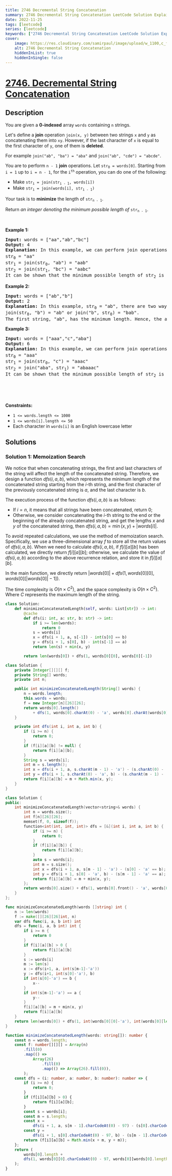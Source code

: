```yaml
---
title: 2746 Decremental String Concatenation
summary: 2746 Decremental String Concatenation LeetCode Solution Explained
date: 2022-11-25
tags: [leetcode]
series: [leetcode]
keywords: ["2746 Decremental String Concatenation LeetCode Solution Explained in all languages", "2746 Decremental String Concatenation", "LeetCode", "leetcode solution in Python3 C++ Java Go PHP Ruby Swift TypeScript Rust C# JavaScript C", "GeeksforGeeks", "InterviewBit", "Coding Ninjas", "HackerRank", "HackerEarth", "CodeChef", "TopCoder", "AlgoExpert", "freeCodeCamp", "Codeforces", "GitHub", "AtCoder", "Samir Paul"]
cover:
    image: https://res.cloudinary.com/samirpaul/image/upload/w_1100,c_fit,co_rgb:FFFFFF,l_text:Arial_75_bold:2746 Decremental String Concatenation - Solution Explained/problem-solving.webp
    alt: 2746 Decremental String Concatenation
    hiddenInList: true
    hiddenInSingle: false
---
```



# [2746. Decremental String Concatenation](https://leetcode.com/problems/decremental-string-concatenation)


## Description

<p>You are given a <strong>0-indexed</strong> array <code>words</code> containing <code>n</code> strings.</p>

<p>Let&#39;s define a <strong>join</strong> operation <code>join(x, y)</code> between two strings <code>x</code> and <code>y</code> as concatenating them into <code>xy</code>. However, if the last character of <code>x</code> is equal to the first character of <code>y</code>, one of them is <strong>deleted</strong>.</p>

<p>For example <code>join(&quot;ab&quot;, &quot;ba&quot;) = &quot;aba&quot;</code> and <code>join(&quot;ab&quot;, &quot;cde&quot;) = &quot;abcde&quot;</code>.</p>

<p>You are to perform <code>n - 1</code> <strong>join</strong> operations. Let <code>str<sub>0</sub> = words[0]</code>. Starting from <code>i = 1</code> up to <code>i = n - 1</code>, for the <code>i<sup>th</sup></code> operation, you can do one of the following:</p>

<ul>
	<li>Make <code>str<sub>i</sub> = join(str<sub>i - 1</sub>, words[i])</code></li>
	<li>Make <code>str<sub>i</sub> = join(words[i], str<sub>i - 1</sub>)</code></li>
</ul>

<p>Your task is to <strong>minimize</strong> the length of <code>str<sub>n - 1</sub></code>.</p>

<p>Return <em>an integer denoting the minimum possible length of</em> <code>str<sub>n - 1</sub></code>.</p>

<p>&nbsp;</p>
<p><strong class="example">Example 1:</strong></p>

<pre>
<strong>Input:</strong> words = [&quot;aa&quot;,&quot;ab&quot;,&quot;bc&quot;]
<strong>Output:</strong> 4
<strong>Explanation: </strong>In this example, we can perform join operations in the following order to minimize the length of str<sub>2</sub>: 
str<sub>0</sub> = &quot;aa&quot;
str<sub>1</sub> = join(str<sub>0</sub>, &quot;ab&quot;) = &quot;aab&quot;
str<sub>2</sub> = join(str<sub>1</sub>, &quot;bc&quot;) = &quot;aabc&quot; 
It can be shown that the minimum possible length of str<sub>2</sub> is 4.</pre>

<p><strong class="example">Example 2:</strong></p>

<pre>
<strong>Input:</strong> words = [&quot;ab&quot;,&quot;b&quot;]
<strong>Output:</strong> 2
<strong>Explanation:</strong> In this example, str<sub>0</sub> = &quot;ab&quot;, there are two ways to get str<sub>1</sub>: 
join(str<sub>0</sub>, &quot;b&quot;) = &quot;ab&quot; or join(&quot;b&quot;, str<sub>0</sub>) = &quot;bab&quot;. 
The first string, &quot;ab&quot;, has the minimum length. Hence, the answer is 2.
</pre>

<p><strong class="example">Example 3:</strong></p>

<pre>
<strong>Input:</strong> words = [&quot;aaa&quot;,&quot;c&quot;,&quot;aba&quot;]
<strong>Output:</strong> 6
<strong>Explanation:</strong> In this example, we can perform join operations in the following order to minimize the length of str<sub>2</sub>: 
str<sub>0</sub> = &quot;aaa&quot;
str<sub>1</sub> = join(str<sub>0</sub>, &quot;c&quot;) = &quot;aaac&quot;
str<sub>2</sub> = join(&quot;aba&quot;, str<sub>1</sub>) = &quot;abaaac&quot;
It can be shown that the minimum possible length of str<sub>2</sub> is 6.
</pre>

<div class="notranslate" style="all: initial;">&nbsp;</div>

<p>&nbsp;</p>
<p><strong>Constraints:</strong></p>

<ul>
	<li><code>1 &lt;= words.length &lt;= 1000</code></li>
	<li><code>1 &lt;= words[i].length &lt;= 50</code></li>
	<li>Each character in <code>words[i]</code> is an English lowercase letter</li>
</ul>

## Solutions

### Solution 1: Memoization Search

We notice that when concatenating strings, the first and last characters of the string will affect the length of the concatenated string. Therefore, we design a function $dfs(i, a, b)$, which represents the minimum length of the concatenated string starting from the $i$-th string, and the first character of the previously concatenated string is $a$, and the last character is $b$.

The execution process of the function $dfs(i, a, b)$ is as follows:

-   If $i = n$, it means that all strings have been concatenated, return $0$;
-   Otherwise, we consider concatenating the $i$-th string to the end or the beginning of the already concatenated string, and get the lengths $x$ and $y$ of the concatenated string, then $dfs(i, a, b) = \min(x, y) + |words[i]|$.

To avoid repeated calculations, we use the method of memoization search. Specifically, we use a three-dimensional array $f$ to store all the return values of $dfs(i, a, b)$. When we need to calculate $dfs(i, a, b)$, if $f[i][a][b]$ has been calculated, we directly return $f[i][a][b]$; otherwise, we calculate the value of $dfs(i, a, b)$ according to the above recurrence relation, and store it in $f[i][a][b]$.

In the main function, we directly return $|words[0]| + dfs(1, words[0][0], words[0][|words[0]| - 1])$.

The time complexity is $O(n \times C^2)$, and the space complexity is $O(n \times C^2)$. Where $C$ represents the maximum length of the string.

<!-- tabs:start -->

```python
class Solution:
    def minimizeConcatenatedLength(self, words: List[str]) -> int:
        @cache
        def dfs(i: int, a: str, b: str) -> int:
            if i >= len(words):
                return 0
            s = words[i]
            x = dfs(i + 1, a, s[-1]) - int(s[0] == b)
            y = dfs(i + 1, s[0], b) - int(s[-1] == a)
            return len(s) + min(x, y)

        return len(words[0]) + dfs(1, words[0][0], words[0][-1])
```

```java
class Solution {
    private Integer[][][] f;
    private String[] words;
    private int n;

    public int minimizeConcatenatedLength(String[] words) {
        n = words.length;
        this.words = words;
        f = new Integer[n][26][26];
        return words[0].length()
            + dfs(1, words[0].charAt(0) - 'a', words[0].charAt(words[0].length() - 1) - 'a');
    }

    private int dfs(int i, int a, int b) {
        if (i >= n) {
            return 0;
        }
        if (f[i][a][b] != null) {
            return f[i][a][b];
        }
        String s = words[i];
        int m = s.length();
        int x = dfs(i + 1, a, s.charAt(m - 1) - 'a') - (s.charAt(0) - 'a' == b ? 1 : 0);
        int y = dfs(i + 1, s.charAt(0) - 'a', b) - (s.charAt(m - 1) - 'a' == a ? 1 : 0);
        return f[i][a][b] = m + Math.min(x, y);
    }
}
```

```cpp
class Solution {
public:
    int minimizeConcatenatedLength(vector<string>& words) {
        int n = words.size();
        int f[n][26][26];
        memset(f, 0, sizeof(f));
        function<int(int, int, int)> dfs = [&](int i, int a, int b) {
            if (i >= n) {
                return 0;
            }
            if (f[i][a][b]) {
                return f[i][a][b];
            }
            auto s = words[i];
            int m = s.size();
            int x = dfs(i + 1, a, s[m - 1] - 'a') - (s[0] - 'a' == b);
            int y = dfs(i + 1, s[0] - 'a', b) - (s[m - 1] - 'a' == a);
            return f[i][a][b] = m + min(x, y);
        };
        return words[0].size() + dfs(1, words[0].front() - 'a', words[0].back() - 'a');
    }
};
```

```go
func minimizeConcatenatedLength(words []string) int {
	n := len(words)
	f := make([][26][26]int, n)
	var dfs func(i, a, b int) int
	dfs = func(i, a, b int) int {
		if i >= n {
			return 0
		}
		if f[i][a][b] > 0 {
			return f[i][a][b]
		}
		s := words[i]
		m := len(s)
		x := dfs(i+1, a, int(s[m-1]-'a'))
		y := dfs(i+1, int(s[0]-'a'), b)
		if int(s[0]-'a') == b {
			x--
		}
		if int(s[m-1]-'a') == a {
			y--
		}
		f[i][a][b] = m + min(x, y)
		return f[i][a][b]
	}
	return len(words[0]) + dfs(1, int(words[0][0]-'a'), int(words[0][len(words[0])-1]-'a'))
}
```

```ts
function minimizeConcatenatedLength(words: string[]): number {
    const n = words.length;
    const f: number[][][] = Array(n)
        .fill(0)
        .map(() =>
            Array(26)
                .fill(0)
                .map(() => Array(26).fill(0)),
        );
    const dfs = (i: number, a: number, b: number): number => {
        if (i >= n) {
            return 0;
        }
        if (f[i][a][b] > 0) {
            return f[i][a][b];
        }
        const s = words[i];
        const m = s.length;
        const x =
            dfs(i + 1, a, s[m - 1].charCodeAt(0) - 97) - (s[0].charCodeAt(0) - 97 === b ? 1 : 0);
        const y =
            dfs(i + 1, s[0].charCodeAt(0) - 97, b) - (s[m - 1].charCodeAt(0) - 97 === a ? 1 : 0);
        return (f[i][a][b] = Math.min(x + m, y + m));
    };
    return (
        words[0].length +
        dfs(1, words[0][0].charCodeAt(0) - 97, words[0][words[0].length - 1].charCodeAt(0) - 97)
    );
}
```

<!-- tabs:end -->

<!-- end -->
